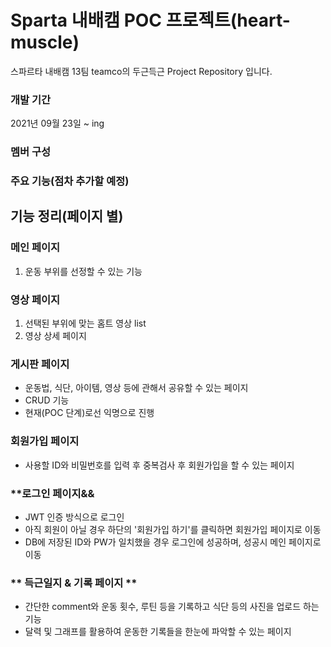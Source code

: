 # Sparta 내배캠 POC 프로젝트(heart-muscle)

스파르타 내배캠 13팀 teamco의 두근득근 Project Repository 입니다.


<!-- <p align='center'>
    <img src="https://github/pipenv/locked/python-version/:user/:repo"/>
</p>-->

<!-- 
<p align='center'>

    <img src="https://github/pipenv/locked/python-version/:user/:repo"/>
    <img src="https://img.shields.io/badge/Lodash-v4.17.21-blue"/>
    <img src="https://img.shields.io/badge/ReduxToolkit-v1.5.1-purple"/>
    <img src="https://img.shields.io/badge/StyledComponents-v5.2.3-pink?logo=styled-components"/>
    <img src="https://img.shields.io/badge/SpringBoot-v2.4.4-6db33f?logo=Spring"/>
    <img src="https://img.shields.io/badge/yarn-^1.22.10-yellow?logo=yarn" />
</p> -->

### 개발 기간
2021년 09월 23일 ~ ing

### 멤버 구성 

### 주요 기능(점차 추가할 예정)

## **기능 정리(페이지 별)**

### **메인 페이지**

1. 운동 부위를 선정할 수 있는 기능

### **영상 페이지**

1. 선택된 부위에 맞는 홈트 영상 list
2. 영상 상세 페이지

### **게시판 페이지**

- 운동법, 식단, 아이템, 영상 등에 관해서 공유할 수 있는 페이지
- CRUD 기능
- 현재(POC 단계)로선 익명으로 진행

### **회원가입 페이지**
- 사용할 ID와 비밀번호를 입력 후 중복검사 후 회원가입을 할 수 있는 페이지

### **로그인 페이지&&
- JWT 인증 방식으로 로그인
- 아직 회원이 아닐 경우 하단의 '회원가입 하기'를 클릭하면 회원가입 페이지로 이동
- DB에 저장된 ID와 PW가 일치했을 경우 로그인에 성공하며, 성공시 메인 페이지로 이동

### ** 득근일지 & 기록 페이지 **
- 간단한 comment와 운동 횟수, 루틴 등을 기록하고 식단 등의 사진을 업로드 하는 기능
- 달력 및 그래프를 활용하여 운동한 기록들을 한눈에 파악할 수 있는 페이지

